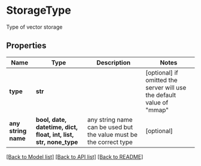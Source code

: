 # StorageType

Type of vector storage
## Properties
Name | Type | Description | Notes
------------ | ------------- | ------------- | -------------
**type** | **str** |  | [optional]  if omitted the server will use the default value of "mmap"
**any string name** | **bool, date, datetime, dict, float, int, list, str, none_type** | any string name can be used but the value must be the correct type | [optional]

[[Back to Model list]](../README.md#documentation-for-models) [[Back to API list]](../README.md#documentation-for-api-endpoints) [[Back to README]](../README.md)


